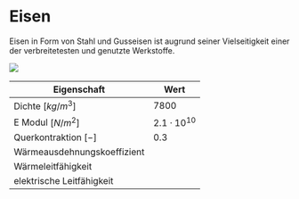# Eisen

Eisen in Form von Stahl und Gusseisen ist augrund seiner Vielseitigkeit einer der verbreitetesten und genutzte Werkstoffe.

![](https://images-of-elements.com/iron.jpg)

| Eigenschaft | Wert |
| ----------- | ---- |
| Dichte $[kg/m^3]$ | $7800$ |
| E Modul $[N/m^2]$ |  $2.1\cdot 10^{10}$ |
| Querkontraktion $[-]$ | $0.3$ |
| Wärmeausdehnungskoeffizient | |
| Wärmeleitfähigkeit |  |
| elektrische Leitfähigkeit |  |
